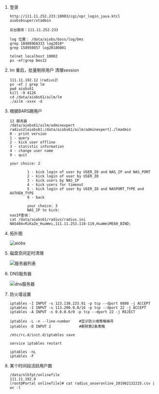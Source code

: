 1. 登录

    ```
    http://111.11.252.233:10003/cgi/opr_login_java.ktcl
    aiobs6super/xtadmin
    
    后台服务：111.11.252.233
    
    log 位置： /data/aiobs/boss/log/bms
    grep 18408968333 log2018*
    grep 158950857 log20180801
    
    telnet localhost 10002
    ps -ef|grep bms12 
    ```

2. lm 重启，批量剔除用户 清理session
    
    ```
    111.11.192.12（radius2）
    ps -ef | grep lm
    pwd aiobs61
    kill -9 4126
    cd /data/aiobs61/ailm/lm
    ./ailm -xxxx -d
    ```
3. 根据BARS踢用户

    ```
    12 服务器
    /data/aiobs61/ailm/adminexpert
    radius2[aiobs61:/data/aiobs61/ailm/adminexpert]./lmadmin 
    0 - print version
    1 - query
    2 - kick user offline
    3 - statistic information
    4 - change user name
    9 - quit
    
    your choice: 2
    
            1 - kick login of user by USER_ID and NAS_IP and NAS_PORT
            2 - kick login of user by USER_ID
            3 - kick users by NAS_IP
            4 - kick users for timeout
            5 - kick login of user by USER_ID and NASPORT_TYPE and AUTHEN_TYPE
            9 - back
    
            your choice: 3
            NAS_IP to kick: 
    nasIP查询：
    cat /data/aiobs61/radius/radius.ini
    NAS404=RiKaZe_HuaWei,111.11.253.118-119,HuaWeiME60_BIND;
    ```
3. 拓扑图

    ![aiobs](https://mmbiz.qpic.cn/mmbiz_png/4iaE7bB4HCjeIHknHGgROBqDGGvW87lbwJYaEftibKd1eUicXpPum6Zn0yeY37V6C0wib9bvGnFpVTzd3ctOo0VslA/0?wx_fmt=png)

4. 磁盘空间定时清理

    ![服务器列表](https://mmbiz.qpic.cn/mmbiz_png/4iaE7bB4HCjeIHknHGgROBqDGGvW87lbwVKzGG7xPicMtZzBo48Krjhdq8FlL742Koic6T67RO26gYbRrljAd8B8Q/0?wx_fmt=png)
    
5. DNS服务器

    ![dns服务器](https://mmbiz.qpic.cn/mmbiz_png/4iaE7bB4HCjeIHknHGgROBqDGGvW87lbw7DK3t5WLWIuv6lxOQH7cYoaHhibUd5tbtbk4gKBEBticWXY8LoeqRBmQ/0?wx_fmt=png)
    
7. 防火墙设置

    ```
    iptables -I INPUT -s 123.138.233.91 -p tcp --dport 8880 -j ACCEPT 
    iptables -I INPUT -s 113.200.0.0/16 -p tcp --dport 22 -j ACCEPT 
    iptables -A INPUT -s 0.0.0.0/0 -p tcp --dport 22 -j REJECT
    
    iptables -L -n --line-number    #显示防火墙策略编号
    iptables -D INPUT 2             #删除第2条策略
    
    /etc/rc.d/init.d/iptables save
    
    service iptables restart
    
    iptables -nL
    iptables -F
    ```
8. 某个时间段活跃用户数

    ```
    /data/nlkfpt/onlinefile
    111.11.192.9
    [root@Portal onlinefile]# cat radius_unseronline_201902132215.csv | wc -l
    ```